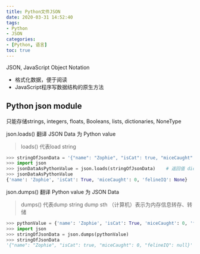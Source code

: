 ```yaml
---
title: Python文件JSON
date: 2020-03-31 14:52:40
tags:
- Python
- JSON
categories:
- [Python, 语言]
toc: true
---
```

JSON, JavaScript Object Notation
- 格式化数据，便于阅读
- JavaScript程序写数据结构的原生方法
<!-- more -->
## Python json module

只能存储strings, integers, floats, Booleans, lists, dictionaries, NoneType

json.loads()
翻译 JSON Data 为 Python value

> loads() 代表load string

```Python
>>> stringOfJsonData = '{"name": "Zophie", "isCat": true, "miceCaught": 0, "felineIQ": null}'       # JSON 总是双引号
>>> import json
>>> jsonDataAsPythonValue = json.loads(stringOfJsonData)    # 返回值 dictionary(无序的)
>>> jsonDataAsPythonValue
{'name': 'Zophie', 'isCat': True, 'miceCaught': 0, 'felineIQ': None}
```

json.dumps()
翻译 Python value 为 JSON Data
> dumps() 代表dump string
> dump sth （计算机）表示为内存信息转存、转储

```Python
>>> pythonValue = {'name': 'Zophie', 'isCat': True, 'miceCaught': 0, 'felineIQ': None}     # JSON 总是双引号
>>> import json
>>> stringOfJsonData = json.dumps(pythonValue)    
>>> stringOfJsonData
'{"name": "Zophie", "isCat": true, "miceCaught": 0, "felineIQ": null}'
```
